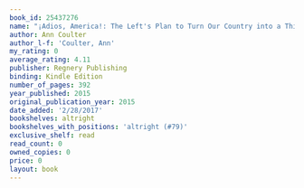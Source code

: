 ```yaml
---
book_id: 25437276
name: "¡Adios, America!: The Left's Plan to Turn Our Country into a Third World Hellhole"
author: Ann Coulter
author_l-f: 'Coulter, Ann'
my_rating: 0
average_rating: 4.11
publisher: Regnery Publishing
binding: Kindle Edition
number_of_pages: 392
year_published: 2015
original_publication_year: 2015
date_added: '2/28/2017'
bookshelves: altright
bookshelves_with_positions: 'altright (#79)'
exclusive_shelf: read
read_count: 0
owned_copies: 0
price: 0
layout: book
---
```

